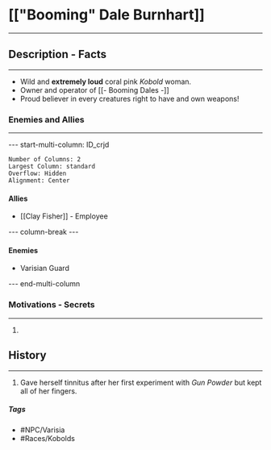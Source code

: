 # [["Booming" Dale Burnhart]] 
---
## Description - Facts
---
- Wild and **extremely loud** coral pink *Kobold* woman.
- Owner and operator of [[- Booming Dales -]]
- Proud believer in every creatures right to have and own weapons!

### Enemies and Allies
---
--- start-multi-column: ID_crjd
```column-settings
Number of Columns: 2
Largest Column: standard
Overflow: Hidden
Alignment: Center
```

#### Allies
- [[Clay Fisher]] - Employee

--- column-break ---
#### Enemies
- Varisian Guard

--- end-multi-column

### Motivations - Secrets
---
1. 

## History
---
1. Gave herself tinnitus after her first experiment with *Gun Powder* but kept all of her fingers. 

##### Tags
- #NPC/Varisia
- #Races/Kobolds 